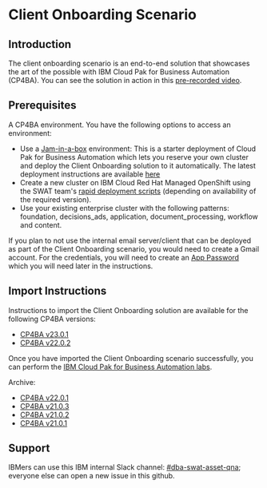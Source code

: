 # Client Onboarding Scenario

## Introduction

The client onboarding scenario is an end-to-end solution that showcases the art of the possible with IBM Cloud Pak for Business Automation (CP4BA). You can see the solution in action in this [pre-recorded video](http://ibm.biz/cp4ba-overview-video).

## Prerequisites

A CP4BA environment. You have the following options to access an environment:
- Use a [Jam-in-a-box](https://techzone.ibm.com/collection/jam-in-a-box-for-business-automation) environment: This is a starter deployment of Cloud Pak for Business Automation which lets you reserve your own cluster and deploy the Client Onboarding solution to it automatically. The latest deployment instructions are available [here](https://github.com/IBM/cp4ba-client-onboarding-scenario/blob/main/23.0.1/DeployingClientOnboarding2301.md)
- Create a new cluster on IBM Cloud Red Hat Managed OpenShift using the SWAT team's [rapid deployment scripts](https://github.com/IBM/cp4ba-rapid-deployment) (depending on availability of the required version).
- Use your existing enterprise cluster with the following patterns: foundation, decisions_ads, application, document_processing, workflow and content.

If you plan to not use the internal email server/client that can be deployed as part of the Client Onboarding scenario, you would need to create a Gmail account. For the credentials, you will need to create an [App Password](https://support.google.com/accounts/answer/185833?hl=en) which you will need later in the instructions.

## Import Instructions

Instructions to import the Client Onboarding solution are available for the following CP4BA versions:

- [CP4BA v23.0.1](https://github.com/IBM/cp4ba-client-onboarding-scenario/blob/main/23.0.1/DeployingClientOnboarding2301.md)
- [CP4BA v22.0.2](https://github.com/IBM/cp4ba-client-onboarding-scenario/blob/main/22.0.2/DeployingClientOnboarding2202.md)

Once you have imported the Client Onboarding scenario successfully, you can perform the [IBM Cloud Pak for Business Automation labs](https://github.com/IBM/cp4ba-labs).



Archive:

- [CP4BA v22.0.1](/22.0.1)
- [CP4BA v21.0.3](/21.0.3)
- [CP4BA v21.0.2](/21.0.2)
- [CP4BA v21.0.1](/21.0.1)

## Support

IBMers can use this IBM internal Slack channel: [#dba-swat-asset-qna](**https://ibm-cloud.slack.com/archives/C026TD1SGCA**); everyone else can open a new issue in this github. 



